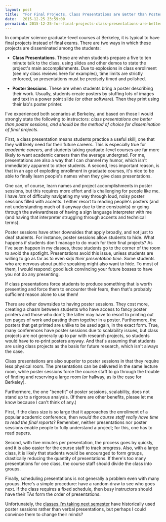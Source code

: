```yaml
---
layout: post
title:  "For Final Projects, Class Presentations are Better than Poster Sessions"
date:   2015-12-25 23:59:00
permalink: 2015-12-25-for-final-projects-class-presentations-are-better-than-poster-sessions/
---
```


In computer science graduate-level courses at Berkeley, it is typical to have final projects instead
of final exams. There are two ways in which these projects are disseminated among the students:

- **Class Presentations**. These are when students prepare a five to ten minute talk to the class,
  using slides and other demos to state the project's main accomplishments. Due to explosions in
  class enrollment (see my class reviews here for examples), time limits are strictly enforced, so
  presentations must be precisely timed and polished.

- **Poster Sessions**. These are when students bring a poster describing their work. Usually,
  students create posters by stuffing lots of images and text in a power point slide (or other
  software). Then they print using their lab's poster printer.

I've experienced both scenarios at Berkeley, and based on those I would strongly state the following
to instructors: *class presentations are better than poster sessions, and should be the method of
choice for dissemination of final projects*.

First, a class presentation means students practice a useful skill, one that they will likely need
for their future careers. This is especially true for *academic careers*, and students taking
graduate-level courses are far more likely to want academic careers than the average undergrad.  For
me, presentations are also a way that I can channel my humor, which isn't immediately apparent to
other students. A second, less important reason, is that in an age of exploding enrollment in
graduate courses, it's nice to be able to finally learn people's names when they give class
presentations.

One can, of course, learn names and project accomplishments in poster sessions, but this requires
more effort and is challenging for people like me. I have *lots* of difficulty navigating my way
through loud, noisy poster sessions filled with accents. I either resort to reading people's posters
(and not understanding much of it anyway due to time constraints) or going through the awkwardness
of having a sign language interpreter with me (and having that interpreter struggling through
accents and technical terms).

Poster sessions have other downsides that apply broadly, and not just to deaf students. For
instance, poster sessions allow students to hide. What happens if students don't manage to do much
for their final projects? As I've seen happen in my classes, these students go to the corner of the
room to avoid the spotlight. Presentations avoid this issue, unless students are willing to go as
far as to even *skip their presentation time*. Some students who are nervous about public speaking
might also want to hide. To most of them, I would respond: good luck convincing your future bosses
to have you not do any presenting.

If class presentations force students to produce something that is worth presenting and force them
to encounter their fears, then that's probably sufficient reason alone to use them!

There are other downsides to having poster sessions. They cost more, creating a chasm between
students who have access to fancy poster printers and those who don't; the latter may have to resort
to printing out ten pages of work and pasting them together in a poster. Furthermore, the posters
that get printed are unlike to be used again, in the exact form. True, many conferences have poster
sessions due to scalability issues, but class projects are not generally up to par with research
projects, so students would have to re-print posters anyway. And that's assuming that students are
using class projects as the basis for future research, which isn't always the case.

Class presentations are also superior to poster sessions in that they require less physical room.
The presentations can be delivered in the same lecture room, while poster sessions force the course
staff to go through the trouble of finding and reserving a large room (or hallway, as is the case
for Berkeley).

Furthermore, the one "benefit" of poster sessions, scalability, does not stand up to a rigorous
analysis. (If there are other benefits, please let me know because I can't think of any.)

First, if the class size is so large that it approaches the enrollment of a popular academic
conference, then *would the course staff really have time to read the final reports*? Remember,
neither presentations nor poster sessions enable people to fully understand a project; for this, one
has to read papers.

Second, with five minutes per presentation, the process goes by quickly, and it is also easier for
the course staff to track progress. Also, with a large class, it is likely that students would be
encouraged to form groups, drastically reducing the quantity of presentations. If there's too many
presentations for one class, the course staff should divide the class into groups.

Finally, scheduling presentations is not generally a problem even with many groups. Here's a simple
procedure: have a random draw to see who goes next. If the class requires a fixed schedule, then
busy instructors should have their TAs form the order of presentations.

Unfortunately, the [classes I'm taking next semester][1] have historically used poster sessions
rather than verbal presentations, but perhaps I could convince them to change their minds?

[1]:http://danieltakeshi.github.io/2015-10-31-the-benefits-of-having-the-same-group-of-interpreters/
